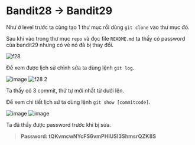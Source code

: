 # Bandit28 -> Bandit29

Như ở level trước ta cũng tạo 1 thư mục rồi dùng `git clone` vào thư mục đó.

Sau khi vào trong thư mục `repo` và đọc file `README.md` ta thấy có password của bandit29 nhưng có vẻ nó đã bị thay đổi.

![f28](https://github.com/hoangdat251004/write_up/assets/110254118/4814a9ca-9e5e-4cc6-a811-548957e41ef5)

Để xem được lịch sử chỉnh sửa ta dùng lệnh `git log`.

![image](https://github.com/hoangdat251004/write_up/assets/110254118/fa54f824-8ae2-4948-aa5f-34a44aa67d4c)
![f28 2](https://github.com/hoangdat251004/write_up/assets/110254118/3ca559fa-f2bb-4912-b62c-a98e26b3167f)

Ta thấy có 3 commit, thứ tự mới nhất từ dưới lên.

Để xem chi tiết lịch sử ta dùng lệnh `git show [commitcode]`.

![image](https://github.com/hoangdat251004/write_up/assets/110254118/4851d880-bcc1-4315-aecd-7fcb7df92078)
![image](https://github.com/hoangdat251004/write_up/assets/110254118/b7e8d1ca-a44f-4715-a8f3-4829c301b3e3)

Ta đã thấy được password trước khi bị sửa.

>**Password: tQKvmcwNYcFS6vmPHIUSI3ShmsrQZK8S**

